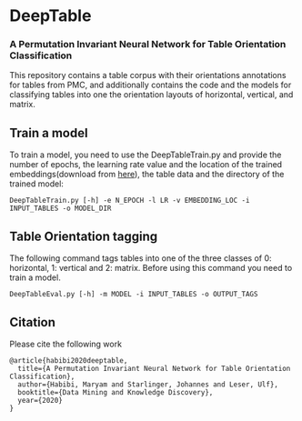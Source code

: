 # DeepTable

### A Permutation Invariant Neural Network for Table Orientation Classification

This repository contains a table corpus with their orientations annotations for tables from PMC, and additionally contains the code and the models for classifying tables into one the orientation layouts of horizontal, vertical, and matrix.
<br>
## Train a model
To train a model, you need to use the DeepTableTrain.py and provide the number of epochs, the learning rate value and the location of the trained embeddings(download from <a href = "http://bio.nlplab.org/"> here</a>), the table data and the directory of the trained model:
```
DeepTableTrain.py [-h] -e N_EPOCH -l LR -v EMBEDDING_LOC -i INPUT_TABLES -o MODEL_DIR
```


## Table Orientation tagging

The following command tags tables into one of the three classes of 0: horizontal, 1: vertical and 2: matrix. Before using this command you need to train a model.

```
DeepTableEval.py [-h] -m MODEL -i INPUT_TABLES -o OUTPUT_TAGS
```


## Citation
Please cite the following work
```
@article{habibi2020deeptable,
  title={A Permutation Invariant Neural Network for Table Orientation Classification},
  author={Habibi, Maryam and Starlinger, Johannes and Leser, Ulf},
  booktitle={Data Mining and Knowledge Discovery},
  year={2020}
}
```

